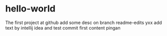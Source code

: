 # hello-world
The first project at github
add some desc on branch readme-edits yxx
add text by intellij idea and test commit
first content
pingan
